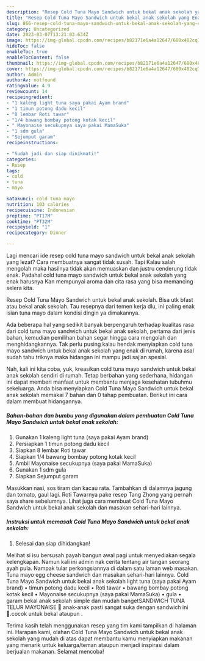 ```yaml
---
description: "Resep Cold Tuna Mayo Sandwich untuk bekal anak sekolah yang Enak"
title: "Resep Cold Tuna Mayo Sandwich untuk bekal anak sekolah yang Enak"
slug: 866-resep-cold-tuna-mayo-sandwich-untuk-bekal-anak-sekolah-yang-enak
category: Uncategorized
date: 2023-03-07T13:21:03.634Z
image: https://img-global.cpcdn.com/recipes/b82171e6a4a12647/680x482cq70/cold-tuna-mayo-sandwich-untuk-bekal-anak-sekolah-foto-resep-utama.jpg
hideToc: false
enableToc: true
enableTocContent: false
thumbnail: https://img-global.cpcdn.com/recipes/b82171e6a4a12647/680x482cq70/cold-tuna-mayo-sandwich-untuk-bekal-anak-sekolah-foto-resep-utama.jpg
cover: https://img-global.cpcdn.com/recipes/b82171e6a4a12647/680x482cq70/cold-tuna-mayo-sandwich-untuk-bekal-anak-sekolah-foto-resep-utama.jpg
author: Admin
authorAv: notfound
ratingvalue: 4.9
reviewcount: 14
recipeingredient:
- "1 kaleng light tuna saya pakai Ayam brand"
- "1 timun potong dadu kecil"
- "8 lembar Roti tawar"
- "1/4 bawang bombay potong kotak kecil"
- " Mayonaise secukupnya saya pakai MamaSuka"
- "1 sdm gula"
- "Sejumput garam"
recipeinstructions:

- "Sudah jadi dan siap dinikmati!"
categories:
- Resep
tags:
- cold
- tuna
- mayo

katakunci: cold tuna mayo 
nutrition: 103 calories
recipecuisine: Indonesian
preptime: "PT17M"
cooktime: "PT32M"
recipeyield: "1"
recipecategory: Dinner

---
```



Lagi mencari ide resep cold tuna mayo sandwich untuk bekal anak sekolah yang lezat? Cara membuatnya sangat tidak susah. Tapi Kalau salah mengolah maka hasilnya tidak akan memuaskan dan justru cenderung tidak enak. Padahal cold tuna mayo sandwich untuk bekal anak sekolah yang enak harusnya Kan mempunyai aroma dan cita rasa yang bisa memancing selera kita.


Resep Cold Tuna Mayo Sandwich untuk bekal anak sekolah. Bisa utk bfast atau bekal anak sekolah. Tau resepnya dari temen kerja dlu, ini paling enak isian tuna mayo dalam kondisi dingin ya dimakannya.

Ada beberapa hal yang sedikit banyak berpengaruh terhadap kualitas rasa dari cold tuna mayo sandwich untuk bekal anak sekolah, pertama dari jenis bahan, kemudian pemilihan bahan segar hingga cara mengolah dan menghidangkannya. Tak perlu pusing kalau hendak menyiapkan cold tuna mayo sandwich untuk bekal anak sekolah yang enak di rumah, karena asal sudah tahu triknya maka hidangan ini mampu jadi sajian spesial.


Nah, kali ini kita coba, yuk, kreasikan cold tuna mayo sandwich untuk bekal anak sekolah sendiri di rumah. Tetap berbahan yang sederhana, hidangan ini dapat memberi manfaat untuk membantu menjaga kesehatan tubuhmu sekeluarga. Anda bisa menyiapkan Cold Tuna Mayo Sandwich untuk bekal anak sekolah memakai 7 bahan dan 0 tahap pembuatan. Berikut ini cara dalam membuat hidangannya.

<!--inarticleads1-->

##### Bahan-bahan dan bumbu yang digunakan dalam pembuatan Cold Tuna Mayo Sandwich untuk bekal anak sekolah:

1. Gunakan 1 kaleng light tuna (saya pakai Ayam brand)
1. Persiapkan 1 timun potong dadu kecil
1. Siapkan 8 lembar Roti tawar
1. Siapkan 1/4 bawang bombay potong kotak kecil
1. Ambil  Mayonaise secukupnya (saya pakai MamaSuka)
1. Gunakan 1 sdm gula
1. Siapkan Sejumput garam


Masukkan nasi, sos tiram dan kacau rata. Tambahkan di dalamnya jagung dan tomato, gaul lagi. Roti Tawarnya pake resep Tang Zhong yang pernah saya share sebelumnya. Lihat juga cara membuat Cold Tuna Mayo Sandwich untuk bekal anak sekolah dan masakan sehari-hari lainnya. 

<!--inarticleads2-->

##### Instruksi untuk memasak Cold Tuna Mayo Sandwich untuk bekal anak sekolah:


1. Selesai dan siap dihidangkan!

Melihat si isu bersusah payah bangun awal pagi untuk menyediakan segala kelengkapan. Namun kali ini admin nak cerita tentang air tangan seorang ayah pula. Nampak tular perkongsiannya di dalam satu laman web masakan. Tuna mayo egg cheese sandwich dan masakan sehari-hari lainnya. Cold Tuna Mayo Sandwich untuk bekal anak sekolah light tuna (saya pakai Ayam brand) • timun potong dadu kecil • Roti tawar • bawang bombay potong kotak kecil • Mayonaise secukupnya (saya pakai MamaSuka) • gula • garam bekal anak sekolah simple dan mudah bangetSANDWICH TUNA TELUR MAYONAISE 🥪 anak-anak pasti sangat suka dengan sandwich ini 🥪.cocok untuk bekal ataupun . 

Terima kasih telah menggunakan resep yang tim kami tampilkan di halaman ini. Harapan kami, olahan Cold Tuna Mayo Sandwich untuk bekal anak sekolah yang mudah di atas dapat membantu kamu menyiapkan makanan yang menarik untuk keluarga/teman ataupun menjadi inspirasi dalam berjualan makanan. Selamat mencoba!
